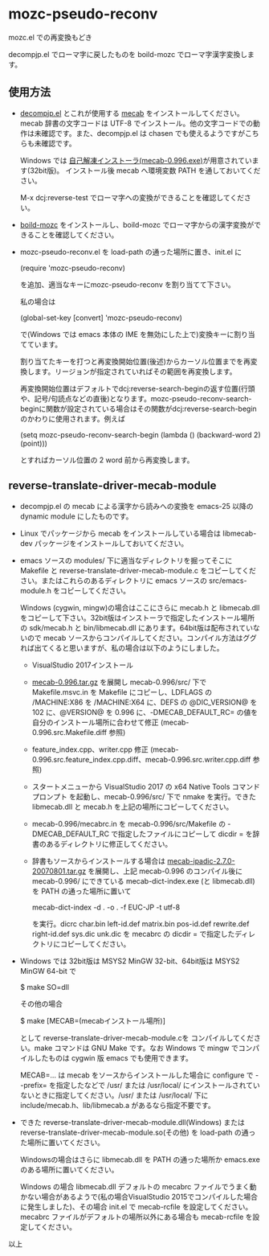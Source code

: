 # mozc-pseudo-reconv

mozc.el での再変換もどき

decompjp.el でローマ字に戻したものを boild-mozc でローマ字漢字変換します。

## 使用方法
* [decompjp.el](https://gist.github.com/kiwanami/1601147) とこれが使用する [mecab](http://taku910.github.io/mecab/) をインストールしてください。mecab 辞書の文字コードは UTF-8 でインストール。他の文字コードでの動作は未確認です。また、decompjp.el は chasen でも使えるようですがこちらも未確認です。

  Windows では [自己解凍インストーラ(mecab-0.996.exe)](https://drive.google.com/uc?export=download&id=0B4y35FiV1wh7WElGUGt6ejlpVXc)が用意されています(32bit版)。
  インストール後 mecab へ環境変数 PATH を通しておいてください。

  M-x dcj:reverse-test でローマ字への変換ができることを確認してください。

* [boild-mozc](https://github.com/tadanagao/boiled-mozc) をインストールし、boild-mozc でローマ字からの漢字変換ができることを確認してください。

* mozc-pseudo-reconv.el を load-path の通った場所に置き、init.el に

    (require 'mozc-pseudo-reconv)

  を追加、適当なキーにmozc-pseudo-reconv を割り当てて下さい。

  私の場合は

  (global-set-key [convert] 'mozc-pseudo-reconv)

  で(Windows では emacs 本体の IME を無効にした上で)変換キーに割り当てています。

  割り当てたキーを打つと再変換開始位置(後述)からカーソル位置までを再変換します。リージョンが指定されていればその範囲を再変換します。

  再変換開始位置はデフォルトでdcj:reverse-search-beginの返す位置(行頭や、記号/句読点などの直後)となります。mozc-pseudo-reconv-search-beginに関数が設定されている場合はその関数がdcj:reverse-search-beginのかわりに使用されます。例えば

  (setq mozc-pseudo-reconv-search-begin (lambda () (backward-word 2) (point)))

  とすればカーソル位置の 2 word 前から再変換します。

## reverse-translate-driver-mecab-module
* decompjp.el の mecab による漢字から読みへの変換を emacs-25 以降の dynamic module にしたものです。

* Linux でパッケージから mecab をインストールしている場合は libmecab-dev パッケージをインストールしておいてください。

* emacs ソースの modules/ 下に適当なディレクトリを掘ってそこに Makefile と reverse-translate-driver-mecab-module.c をコピーしてください。またはこれらのあるディレクトリに emacs ソースの src/emacs-module.h をコピーしてください。

    Windows (cygwin, mingw)の場合はここにさらに mecab.h と libmecab.dll をコピーして下さい。32bit版はインストーラで指定したインストール場所の sdk/mecab.h と bin/libmecab.dll にあります。64bit版は配布されていないので mecab ソースからコンパイルしてください。コンパイル方法はググれば出てくると思いますが、私の場合は以下のようにしました。

  - VisualStudio 2017インストール

  - [mecab-0.996.tar.gz](https://drive.google.com/uc?export=download&id=0B4y35FiV1wh7cENtOXlicTFaRUE) を展開し mecab-0.996/src/ 下で Makefile.msvc.in を Makefile にコピーし、LDFLAGS の /MACHINE:X86 を /MACHINE:X64 に、DEFS の @DIC\_VERSION@ を 102 に、@VERSION@ を 0.996 に、-DMECAB\_DEFAULT\_RC= の値を自分のインストール場所に合わせて修正 (mecab-0.996.src.Makefile.diff 参照)

  - feature\_index.cpp、writer.cpp 修正 (mecab-0.996.src.feature_index.cpp.diff、mecab-0.996.src.writer.cpp.diff 参照)

  - スタートメニューから VisualStudio 2017 の x64 Native Tools コマンドプロンプト を起動し、mecab-0.996/src/ 下で nmake を実行。できた libmecab.dll と mecab.h を上記の場所にコピーしてください。

  - mecab-0.996/mecabrc.in を mecab-0.996/src/Makefile の -DMECAB\_DEFAULT\_RC で指定したファイルにコピーして dicdir = を辞書のあるディレクトリに修正してください。

  - 辞書もソースからインストールする場合は [mecab-ipadic-2.7.0-20070801.tar.gz](https://drive.google.com/uc?export=download&id=0B4y35FiV1wh7MWVlSDBCSXZMTXM) を展開し、上記 mecab-0.996 のコンパイル後に mecab-0.996/ にできている mecab-dict-index.exe (と libmecab.dll) を PATH の通った場所に置いて

    mecab-dict-index -d . -o . -f EUC-JP -t utf-8

    を実行。dicrc char.bin left-id.def matrix.bin pos-id.def rewrite.def right-id.def sys.dic unk.dic を mecabrc の dicdir = で指定したディレクトリにコピーしてください。

* Windows では 32bit版は MSYS2 MinGW 32-bit、64bit版は MSYS2 MinGW 64-bit で

    $ make SO=dll

    その他の場合

    $ make [MECAB=(mecabインストール場所)]

    として reverse-translate-driver-mecab-module.cを コンパイルしてください。make コマンドは GNU Make です。なお Windows で mingw でコンパイルしたものは cygwin 版 emacs でも使用できます。

    MECAB=... は mecab をソースからインストールした場合に configure で --prefix= を指定したなどで /usr/ または /usr/local/ にインストールされていないときに指定してください。/usr/ または /usr/local/ 下に include/mecab.h、lib/libmecab.a があるなら指定不要です。

* できた reverse-translate-driver-mecab-module.dll(Windows) または reverse-translate-driver-mecab-module.so(その他) を load-path の通った場所に置いてください。

    Windowsの場合はさらに libmecab.dll を PATH の通った場所か emacs.exe のある場所に置いてください。

    Windows の場合 libmecab.dll デフォルトの mecabrc ファイルでうまく動かない場合があるようで(私の場合VisualStudio 2015でコンパイルした場合に発生しました)、その場合 init.el で mecab-rcfile を設定してください。
mecabrc ファイルがデフォルトの場所以外にある場合も mecab-rcfile を設定してください。

以上